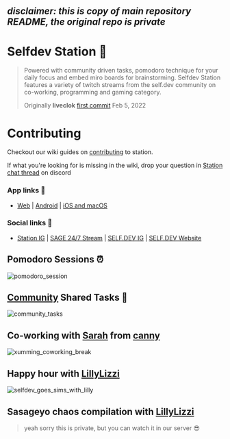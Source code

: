 ***disclaimer:** this is copy of main repository README, the original repo is private*
---

# Selfdev Station 🚀

> Powered with community driven tasks, pomodoro technique for your daily focus and embed
> miro boards for brainstorming. Selfdev Station features a variety of twitch streams from
> the self.dev community on co-working, programming and gaming category.
>
> Originally **liveclok** [first commit](https://github.com/Juliotati/selfdevstation/commit/fc2de2bb27c0cd323bec38a235772510e76042d3) Feb 5, 2022

# Contributing
Checkout our wiki guides on [contributing](https://github.com/Juliotati/selfdevstation/wiki) to station.

If what you're looking for is missing in the wiki, drop your question in [Station chat thread](https://discord.com/channels/768200129060536340/989665323219300383) on discord


### App links 🔗
- [Web](https://station.selfdev.app) |
[Android](https://play.google.com/store/apps/details?id=com.juliotati.selfdevstation.selfdevstation) |
[iOS and macOS](https://apps.apple.com/app/self-dev-station/id1667161943)

### Social links 🔗
- [Station IG](https://instagram.com/station.selfdev) |
[SAGE 24/7 Stream](https://station.selfdev.app/ttv/selfdev_tv) |
[SELF.DEV IG](https://instagram.com/self.devs) |
[SELF.DEV Website](https://selfdev.app)

## Pomodoro Sessions ⏰
<!-- ![pomodoro_session](https://github.com/Juliotati/selfdevstation/assets/59662912/ed57c1a6-af79-4d08-b8a3-1731442f8149) -->
![pomodoro_session](https://github.com/selfdevs/selfdevstation/assets/59662912/02027177-6a0b-4418-a0b9-25ba32133a24)


## [Community](https://www.instagram.com/self.devs) Shared Tasks 📝
<!-- ![community_tasks](https://github.com/Juliotati/selfdevstation/assets/59662912/25fbec9c-0174-4f4e-91c5-3c7cadd3c432) -->
![community_tasks](https://github.com/selfdevs/selfdevstation/assets/59662912/cb46772f-cd4f-47ab-b7f4-2d52c746fde4)


## Co-working with [Sarah](https://station.selfdev.app/ttv/xhumming) from [canny](https://canny.io/about)
<!-- ![xumming_coworking_break](https://github.com/Juliotati/selfdevstation/assets/59662912/6d51f3df-5175-4deb-bc1b-5c578645ca06) -->
![xumming_coworking_break](https://github.com/selfdevs/selfdevstation/assets/59662912/402410e0-32dc-43d3-8097-b6d0d451a112)


## Happy hour with [LillyLizzi](https://station.selfdev.app/ttv/lillylizzi)
<!-- ![selfdev_goes_sims_with_lilly](https://github.com/Juliotati/selfdevstation/assets/59662912/7bf5a256-dcf4-4e60-a3df-5151a8e065a5) -->
![selfdev_goes_sims_with_lilly](https://github.com/selfdevs/selfdevstation/assets/59662912/a9a6fd86-1ad8-4395-876e-5c5f548546df)


## Sasageyo chaos compilation with [LillyLizzi](https://station.selfdev.app/ttv/lillylizzi)
> yeah sorry this is private, but you can watch it in our server 😎
